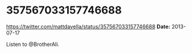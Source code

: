 # 357567033157746688
https://twitter.com/mattdavella/status/357567033157746688
**Date:** 2013-07-17

Listen to @BrotherAli.
